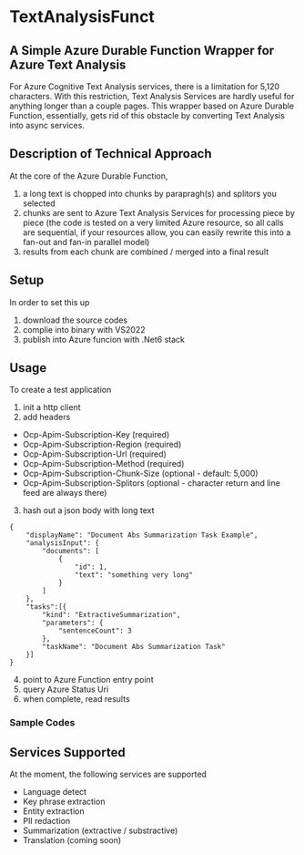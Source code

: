 # TextAnalysisFunct
## A Simple Azure Durable Function Wrapper for Azure Text Analysis
For Azure Cognitive Text Analysis services, there is a limitation for 5,120 characters.  With this restriction, Text Analysis Services are hardly useful for anything longer than a couple pages.  This wrapper based on Azure Durable Function, essentially, gets rid of this obstacle by converting Text Analysis into async services.
## Description of Technical Approach
At the core of the Azure Durable Function, 
1. a long text is chopped into chunks by parapragh(s) and splitors you selected
2. chunks are sent to Azure Text Analysis Services for processing piece by piece (the code is tested on a very limited Azure resource, so all calls are sequential, if your resources allow, you can easily rewrite this into a fan-out and fan-in parallel model)
3. results from each chunk are combined / merged into a final result 
## Setup
In order to set this up
1. download the source codes
2. complie into binary with VS2022
3. publish into Azure funcion with .Net6 stack
## Usage
To create a test application
1. init a http client
2. add headers 
 - Ocp-Apim-Subscription-Key (required)
 - Ocp-Apim-Subscription-Region (required)
 - Ocp-Apim-Subscription-Url (required)
 - Ocp-Apim-Subscription-Method (required)
 - Ocp-Apim-Subscription-Chunk-Size (optional - default: 5,000)
 - Ocp-Apim-Subscription-Splitors (optional - character return and line feed are always there)
3. hash out a json body with long text
```
{
    "displayName": "Document Abs Summarization Task Example",
    "analysisInput": {
		"documents": [
			{
				"id": 1,
				"text": "something very long"
			}
		]
	},
    "tasks":[{
        "kind": "ExtractiveSummarization",
        "parameters": {
            "sentenceCount": 3
        },
        "taskName": "Document Abs Summarization Task"
    }]
}
```
4. point to Azure Function entry point
5. query Azure Status Uri
6. when complete, read results
### Sample Codes 
## Services Supported
At the moment, the following services are supported
- Language detect
- Key phrase extraction
- Entity extraction
- PII redaction
- Summarization (extractive / substractive)
- Translation (coming soon)
